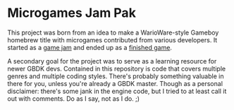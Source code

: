# Microgames Jam Pak
This project was born from an idea to make a WarioWare-style Gameboy homebrew title with microgames contributed from various developers. It started as a [game jam](https://itch.io/jam/gb-microgames-jam) and ended up as a [finished game](https://bownly.itch.io/microgames-jam-pak).

A secondary goal for the project was to serve as a learning resource for newer GBDK devs. Contained in this repository is code that covers multiple genres and multiple coding styles. There's probably something valuable in there for you, unless you're already a GBDK master. Though as a personal disclaimer: there's some jank in the engine code, but I tried to at least call it out with comments. Do as I say, not as I do. ;)